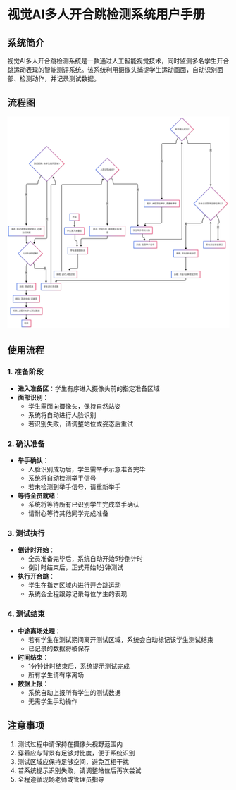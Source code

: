 # 视觉AI多人开合跳检测系统用户手册

## 系统简介

视觉AI多人开合跳检测系统是一款通过人工智能视觉技术，同时监测多名学生开合跳运动表现的智能测评系统。该系统利用摄像头捕捉学生运动画面，自动识别面部、检测动作，并记录测试数据。

## 流程图

![开合跳使用流程图](./开合跳使用流程图.png)

## 使用流程

### 1. 准备阶段

- **进入准备区**：学生有序进入摄像头前的指定准备区域
- **面部识别**：
  - 学生需面向摄像头，保持自然站姿
  - 系统将自动进行人脸识别
  - 若识别失败，请调整站位或姿态后重试

### 2. 确认准备

- **举手确认**：
  - 人脸识别成功后，学生需举手示意准备完毕
  - 系统将自动检测举手信号
  - 若未检测到举手信号，请重新举手
- **等待全员就绪**：
  - 系统将等待所有已识别学生完成举手确认
  - 请耐心等待其他同学完成准备

### 3. 测试执行

- **倒计时开始**：
  - 全员准备完毕后，系统自动开始5秒倒计时
  - 倒计时结束后，正式开始1分钟测试
- **执行开合跳**：
  - 学生在指定区域内进行开合跳运动
  - 系统会全程跟踪记录每位学生的表现

### 4. 测试结束

- **中途离场处理**：
  - 若有学生在测试期间离开测试区域，系统会自动标记该学生测试结束
  - 已记录的数据将被保存
- **时间结束**：
  - 1分钟计时结束后，系统提示测试完成
  - 所有学生请有序离场
- **数据上报**：
  - 系统自动上报所有学生的测试数据
  - 无需学生手动操作

## 注意事项

1. 测试过程中请保持在摄像头视野范围内
2. 穿着应与背景有足够对比度，便于系统识别
3. 测试区域应保持足够空间，避免互相干扰
4. 若系统提示识别失败，请调整站位后再次尝试
5. 全程遵循现场老师或管理员指导
